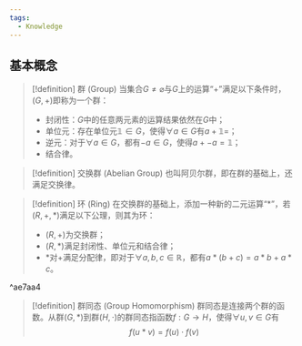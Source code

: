 ```yaml
---
tags:
  - Knowledge
---
```

## 基本概念
> [!definition] 群 (Group)
> 当集合$G\neq\varnothing$与$G$上的运算“$+$”满足以下条件时，$(G,+)$即称为一个群：
> - 封闭性：$G$中的任意两元素的运算结果依然在$G$中；
> - 单位元：存在单位元$\mathbb{1}\in G$，使得$\forall a\in G$有$a+\mathbb{1}=$；
> - 逆元：对于$\forall a\in G$，都有$-a\in G$，使得$a+-a=\mathbb{1}$；
> - 结合律。

> [!definition] 交换群 (Abelian Group)
> 也叫阿贝尔群，即在群的基础上，还满足交换律。

> [!definition] 环 (Ring)
> 在交换群的基础上，添加一种新的二元运算“$*$”，若$(R,+,*)$满足以下公理，则其为环：
> - $(R,+)$为交换群；
> - $(R,*)$满足封闭性、单位元和结合律；
> - $*$对$+$满足分配律，即对于$\forall a,b,c\in \mathbb{R}$，都有$a*(b+c)=a*b+a*c$。

^ae7aa4

> [!definition] 群同态 (Group Homomorphism)
> 群同态是连接两个群的函数。从群$(G,*)$到群$(H,\cdot)$的群同态指函数$f:G\to H$，使得$\forall u,v\in G$有
> $$f(u*v)=f(u)\cdot f(v)$$
